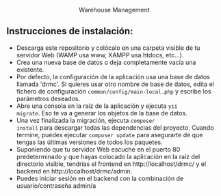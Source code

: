 <p align="center">
    Warehouse Management
</p>

Instrucciones de instalación:
-------------------------------
- Descarga este repositorio y colócalo en una carpeta visible de tu servidor Web (WAMP usa www, XAMPP usa htdocs, etc...).
- Crea una nueva base de datos o deja completamente vacía una existente.
- Por defecto, la configuración de la aplicación usa una base de datos llamada 'drmc'. Si quieres usar otro nombre de base de datos, edita el fichero de configuración <code>common/config/main-local.php</code> y escribe los parámetros deseados.
- Abre una consola en la raíz de la aplicación y ejecuta <code>yii migrate</code>. Eso te va a generar los objetos de la base de datos.
- Una vez finalizada la migración, ejecuta <code>composer install</code> para descargar todas las dependencias del proyecto. Cuando termine, puedes ejecutar <code>composer update</code> para asegurarte de que tengas las últimas versiones de todos los paquetes.
- Suponiendo que tu servidor Web escuche en el puerto 80 predeterminado y que hayas colocado la aplicación en la raíz del directorio visible, tendrías el frontend en http://localhost/drmc/ y el backend en http://localhost/drmc/admin.
- Puedes iniciar sesión en el backend con la combinación de usuario/contraseña admin/a
